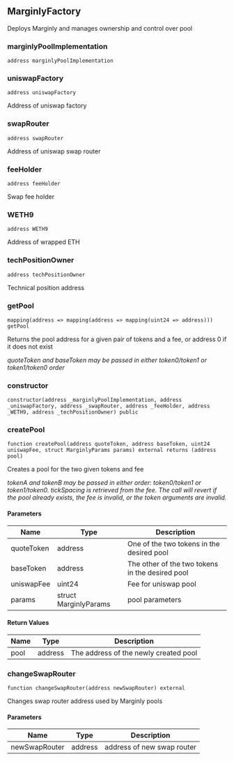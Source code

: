 ## MarginlyFactory

Deploys Marginly and manages ownership and control over pool

### marginlyPoolImplementation

  ```solidity
  address marginlyPoolImplementation
  ```

### uniswapFactory

  ```solidity
  address uniswapFactory
  ```

Address of uniswap factory

### swapRouter

  ```solidity
  address swapRouter
  ```

Address of uniswap swap router

### feeHolder

  ```solidity
  address feeHolder
  ```

Swap fee holder

### WETH9

  ```solidity
  address WETH9
  ```

Address of wrapped ETH

### techPositionOwner

  ```solidity
  address techPositionOwner
  ```

Technical position address

### getPool

  ```solidity
  mapping(address => mapping(address => mapping(uint24 => address))) getPool
  ```

Returns the pool address for a given pair of tokens and a fee, or address 0 if it does not exist

  _quoteToken and baseToken may be passed in either token0/token1 or token1/token0 order_

### constructor

```solidity
constructor(address _marginlyPoolImplementation, address _uniswapFactory, address _swapRouter, address _feeHolder, address _WETH9, address _techPositionOwner) public
```

### createPool

```solidity
function createPool(address quoteToken, address baseToken, uint24 uniswapFee, struct MarginlyParams params) external returns (address pool)
```

Creates a pool for the two given tokens and fee

_tokenA and tokenB may be passed in either order: token0/token1 or token1/token0. tickSpacing is retrieved
from the fee. The call will revert if the pool already exists, the fee is invalid, or the token arguments
are invalid._

#### Parameters

| Name | Type | Description |
| ---- | ---- | ----------- |
| quoteToken | address | One of the two tokens in the desired pool |
| baseToken | address | The other of the two tokens in the desired pool |
| uniswapFee | uint24 | Fee for uniswap pool |
| params | struct MarginlyParams | pool parameters |

#### Return Values

| Name | Type | Description |
| ---- | ---- | ----------- |
| pool | address | The address of the newly created pool |

### changeSwapRouter

```solidity
function changeSwapRouter(address newSwapRouter) external
```

Changes swap router address used by Marginly pools

#### Parameters

| Name | Type | Description |
| ---- | ---- | ----------- |
| newSwapRouter | address | address of new swap router |

